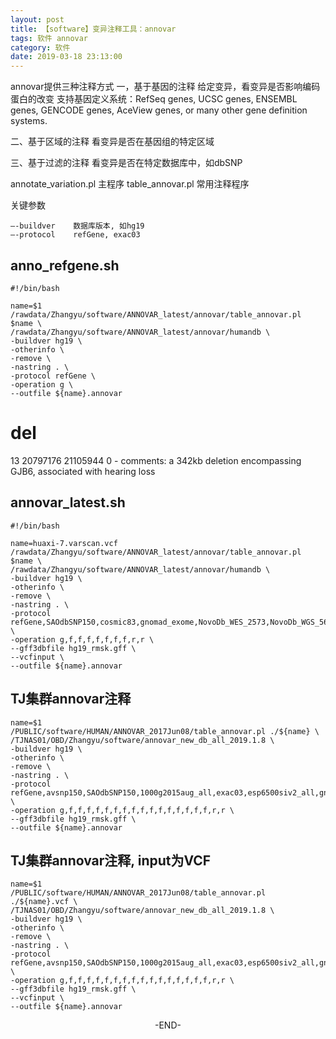 ```yaml
---
layout: post
title: 【software】变异注释工具：annovar
tags: 软件 annovar
category: 软件
date: 2019-03-18 23:13:00
---
```


annovar提供三种注释方式
一，基于基因的注释    给定变异，看变异是否影响编码蛋白的改变
支持基因定义系统：RefSeq genes, UCSC genes, ENSEMBL genes, GENCODE genes, AceView genes, or many other gene definition systems.

二、基于区域的注释    看变异是否在基因组的特定区域

三、基于过滤的注释    看变异是否在特定数据库中，如dbSNP


annotate_variation.pl    主程序
table_annovar.pl    常用注释程序

关键参数
```
—-buildver    数据库版本, 如hg19
—-protocol    refGene, exac03
```

## anno_refgene.sh
```
#!/bin/bash

name=$1
/rawdata/Zhangyu/software/ANNOVAR_latest/annovar/table_annovar.pl $name \
/rawdata/Zhangyu/software/ANNOVAR_latest/annovar/humandb \
-buildver hg19 \
-otherinfo \
-remove \
-nastring . \
-protocol refGene \
-operation g \
--outfile ${name}.annovar
```
# del
13    20797176    21105944    0    -    comments: a 342kb deletion encompassing GJB6, associated with hearing loss

## annovar_latest.sh
```
#!/bin/bash

name=huaxi-7.varscan.vcf
/rawdata/Zhangyu/software/ANNOVAR_latest/annovar/table_annovar.pl $name \
/rawdata/Zhangyu/software/ANNOVAR_latest/annovar/humandb \
-buildver hg19 \
-otherinfo \
-remove \
-nastring . \
-protocol refGene,SAOdbSNP150,cosmic83,gnomad_exome,NovoDb_WES_2573,NovoDb_WGS_568,clinvar_20170905,HGMD,genomicSuperDups,gff3 \
-operation g,f,f,f,f,f,f,f,r,r \
--gff3dbfile hg19_rmsk.gff \
--vcfinput \
--outfile ${name}.annovar
```

## TJ集群annovar注释
```
name=$1
/PUBLIC/software/HUMAN/ANNOVAR_2017Jun08/table_annovar.pl ./${name} \
/TJNAS01/OBD/Zhangyu/software/annovar_new_db_all_2019.1.8 \
-buildver hg19 \
-otherinfo \
-remove \
-nastring . \
-protocol refGene,avsnp150,SAOdbSNP150,1000g2015aug_all,exac03,esp6500siv2_all,gnomad_exome,NovoDb_WES_2573,NovoDb_WGS_568,cosmic83,clinvar_20170905,HGMD,ljb26_pp2hvar,ljb26_pp2hdiv,ljb26_sift,gerp++gt2,caddgt10,genomicSuperDups,gff3 \
-operation g,f,f,f,f,f,f,f,f,f,f,f,f,f,f,f,f,r,r \
--gff3dbfile hg19_rmsk.gff \
--outfile ${name}.annovar
``` 

## TJ集群annovar注释, input为VCF
```
name=$1
/PUBLIC/software/HUMAN/ANNOVAR_2017Jun08/table_annovar.pl ./${name}.vcf \
/TJNAS01/OBD/Zhangyu/software/annovar_new_db_all_2019.1.8 \
-buildver hg19 \
-otherinfo \
-remove \
-nastring . \
-protocol refGene,avsnp150,SAOdbSNP150,1000g2015aug_all,exac03,esp6500siv2_all,gnomad_exome,NovoDb_WES_2573,NovoDb_WGS_568,cosmic83,clinvar_20170905,HGMD,ljb26_pp2hvar,ljb26_pp2hdiv,ljb26_sift,gerp++gt2,caddgt10,genomicSuperDups,gff3 \
-operation g,f,f,f,f,f,f,f,f,f,f,f,f,f,f,f,f,r,r \
--gff3dbfile hg19_rmsk.gff \
--vcfinput \
--outfile ${name}.annovar
```

<center>-END-</center>
